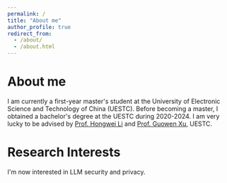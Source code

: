 ```yaml
---
permalink: /
title: "About me"
author_profile: true
redirect_from: 
  - /about/
  - /about.html
---
```


# About me
I am currently a first-year master's student at the University of Electronic Science and Technology of China (UESTC). Before becoming a master, I obtained a bachelor's degree at the UESTC during 2020-2024. I am very lucky to be advised by [Prof. Hongwei Li](https://faculty.uestc.edu.cn/lihongwei) and [Prof. Guowen Xu](https://guowen-xu.github.io/), UESTC.
# Research Interests
I'm now interested in LLM security and privacy.





